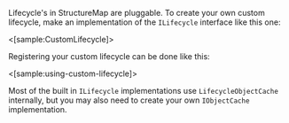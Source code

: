 <!--Title: Custom Lifecycles-->
<!--Url: custom-lifecycles-->


Lifecycle's in StructureMap are pluggable.  To create your own custom lifecycle, make an implementation of the <code>ILifecycle</code> interface like this one:

<[sample:CustomLifecycle]>

Registering your custom lifecycle can be done like this:

<[sample:using-custom-lifecycle]>

Most of the built in <code>ILifecycle</code> implementations use <code>LifecycleObjectCache</code> internally, but you may also need to create your own <code>IObjectCache</code> implementation.

